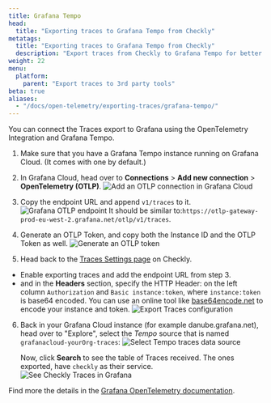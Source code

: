 ```yaml
---
title: Grafana Tempo
head:
  title: "Exporting traces to Grafana Tempo from Checkly"
metatags:
  title: "Exporting traces to Grafana Tempo from Checkly"
  description: "Export traces from Checkly to Grafana Tempo for better observability."
weight: 22
menu:
  platform:
    parent: "Export traces to 3rd party tools"
beta: true
aliases:
  - "/docs/open-telemetry/exporting-traces/grafana-tempo/"
---
```

You can connect the Traces export to Grafana using the OpenTelemetry Integration and Grafana Tempo.

1. Make sure that you have a Grafana Tempo instance running on Grafana Cloud. (It comes with one by default.)
   
2. In Grafana Cloud, head over to **Connections** > **Add new connection** > **OpenTelemetry (OTLP)**.
  ![Add an OTLP connection in Grafana Cloud](/docs/images/otel/export-traces/grafana-cloud-opentelemetry.png)

3. Copy the endpoint URL and append `v1/traces` to it.
  ![Grafana OTLP endpoint](/docs/images/otel/export-traces/grafana-otlp-endpoint-config.png)
  It should be similar to:`https://otlp-gateway-prod-eu-west-2.grafana.net/otlp/v1/traces`.
   
4. Generate an OTLP Token, and copy both the Instance ID and the OTLP Token as well.
  ![Generate an OTLP token](/docs/images/otel/export-traces/create-otlp-token-grafana.png)

5. Head back to the [Traces Settings page](https://app.checklyhq.com/settings/account/traces) on Checkly.

  * Enable exporting traces and add the endpoint URL from step 3.
  * and in the **Headers** section, specify the HTTP Header: on the left column `Authorization` and `Basic instance:token`, where `instance:token` is base64 encoded.
    You can use an online tool like [base64encode.net](https://www.base64encode.net/)
   to encode your instance and token.
    ![Export Traces configuration](/docs/images/otel/export-traces/export-traces-to-grafana-config.png)


6. Back in your Grafana Cloud instance (for example danube.grafana.net), head over to "Explore", select the *Tempo* source that is named `grafanacloud-yourOrg-traces`:
  ![Select Tempo traces data source](/docs/images/otel/export-traces/grafana-cloud-tempo-source.png)

    Now, click **Search** to see the table of Traces received. The ones exported, have `checkly` as their service. 
    ![See Checkly Traces in Grafana](/docs/images/otel/export-traces/grafana-explore-checkly-traces.png)


Find more the details in the [Grafana OpenTelemetry documentation](https://grafana.com/docs/grafana-cloud/send-data/otlp/send-data-otlp/?pg=traces&plcmt=hero-btn-2#before-you-begin).
